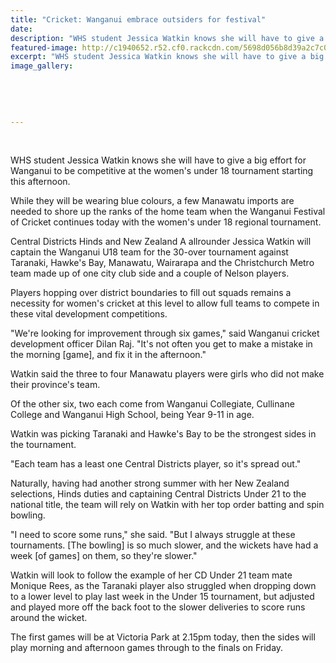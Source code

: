 ```yaml
---
title: "Cricket: Wanganui embrace outsiders for festival"
date: 
description: "WHS student Jessica Watkin knows she will have to give a big effort for Wanganui to be competitive at the women's under 18 tournament starting this afternoon, Wanganui Chronicle article on 12/1/16..."
featured-image: http://c1940652.r52.cf0.rackcdn.com/5698d056b8d39a2c7c001b85/cricket-J-Watkins-12.1.16.jpg
excerpt: "WHS student Jessica Watkin knows she will have to give a big effort for Wanganui to be competitive at the women's under 18 tournament starting this afternoon, Wanganui Chronicle article on 12/1/16..."
image_gallery:
    
    
    
    
    
---
```


<p>&nbsp;</p>
<p>WHS student Jessica Watkin knows she will have to give a big effort for Wanganui to be competitive at the women's under 18 tournament starting this afternoon.</p>
<p>While they will be wearing blue colours, a few Manawatu imports are needed to shore up the ranks of the home team when the Wanganui Festival of Cricket continues today with the women's under 18 regional tournament.</p>
<p>Central Districts Hinds and New Zealand A allrounder Jessica Watkin will captain the Wanganui U18 team for the 30-over tournament against Taranaki, Hawke's Bay, Manawatu, Wairarapa and the Christchurch Metro team made up of one city club side and a couple of Nelson players.</p>
<p>Players hopping over district boundaries to fill out squads remains a necessity for women's cricket at this level to allow full teams to compete in these vital development competitions.</p>
<p>"We're looking for improvement through six games," said Wanganui cricket development officer Dilan Raj. "It's not often you get to make a mistake in the morning [game], and fix it in the afternoon."</p>
<p>Watkin said the three to four Manawatu players were girls who did not make their province's team.</p>
<p>Of the other six, two each come from Wanganui Collegiate, Cullinane College and Wanganui High School, being Year 9-11 in age.</p>
<p>Watkin was picking Taranaki and Hawke's Bay to be the strongest sides in the tournament.</p>
<p>"Each team has a least one Central Districts player, so it's spread out."</p>
<p>Naturally, having had another strong summer with her New Zealand selections, Hinds duties and captaining Central Districts Under 21 to the national title, the team will rely on Watkin with her top order batting and spin bowling.</p>
<p>"I need to score some runs," she said. "But I always struggle at these tournaments. [The bowling] is so much slower, and the wickets have had a week [of games] on them, so they're slower."</p>
<p>Watkin will look to follow the example of her CD Under 21 team mate Monique Rees, as the Taranaki player also struggled when dropping down to a lower level to play last week in the Under 15 tournament, but adjusted and played more off the back foot to the slower deliveries to score runs around the wicket.</p>
<p>The first games will be at Victoria Park at 2.15pm today, then the sides will play morning and afternoon games through to the finals on Friday.</p>

